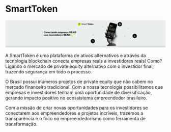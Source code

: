 # SmartToken

![Banner](https://github.com/Smart-Token-Digital-Assets/.github/raw/main/profile/banner.png)

A SmartToken é uma plataforma de ativos alternativos e através da tecnologia blockchain conecta empresas reais a investidores reais! Como? Ligando o mercado de private equity alternativo com o investidor final, trazendo segurança em todo o processo.

O Brasil possui inúmeros projetos de private equity que não cabem no mercado financeiro tradicional. Com a nossa tecnologia possibilitamos que empresas e investidores tenham uma oportunidade de diversificação, gerando impacto positivo no ecossistema empreendedor brasileiro.

Com a missão de criar novas oportunidades para os investidores se conectarem aos empreendedores e projetos incríveis, trazemos a transparência e o foco no empreendedorismo como ferramenta de transformação.
